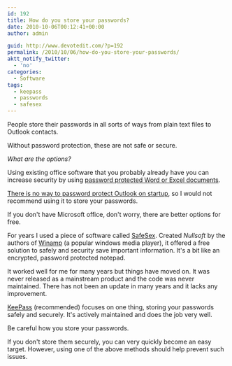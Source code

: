 ```yaml
---
id: 192
title: How do you store your passwords?
date: 2010-10-06T00:12:41+00:00
author: admin

guid: http://www.devotedit.com/?p=192
permalink: /2010/10/06/how-do-you-store-your-passwords/
aktt_notify_twitter:
  - 'no'
categories:
  - Software
tags:
  - keepass
  - passwords
  - safesex
---
```

People store their passwords in all sorts of ways from plain text files to Outlook contacts.

Without password protection, these are not safe or secure.

<!--more-->

_What are the options?_

Using existing office software that you probably already have you can increase security by using [password protected Word or Excel documents](http://office.microsoft.com/en-gb/help/set-a-password-to-open-or-modify-a-document-workbook-or-presentation-HA010148333.aspx).

[There is no way to password protect Outlook on startup](http://office.microsoft.com/en-gb/outlook-help/password-protect-outlook-HA001113851.aspx), so I would not recommend using it to store your passwords.

If you don't have Microsoft office, don't worry, there are better options for free.

For years I used a piece of software called [SafeSex](http://wayback.archive.org/web/20100915030740/http://www.nullsoft.com/free/safesex). Created _Nullsoft_ by the authors of [Winamp](http://www.winamp.com/) (a popular windows media player), it offered a free solution to safely and security save important information. It's a bit like an encrypted, password protected notepad.

It worked well for me for many years but things have moved on. It was never released as a mainstream product and the code was never maintained. There has not been an update in many years and it lacks any improvement.

[KeePass](http://keepass.info/) (recommended) focuses on one thing, storing your passwords safely and securely. It's actively maintained and does the job very well.

Be careful how you store your passwords.

If you don't store them securely, you can very quickly become an easy target. However, using one of the above methods should help prevent such issues.